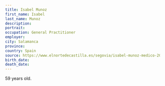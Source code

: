 ```yaml
---
title: Isabel Munoz
first_name: Isabel
last_name: Munoz
description: 
portrait: 
occupation: General Practitioner
employer: 
city: Salamanca
province: 
country: Spain
source: https://www.elnortedecastilla.es/segovia/isabel-munoz-medico-20200326185726-nt_amp.html
birth_date: 
death_date: 
---
```


59 years old.